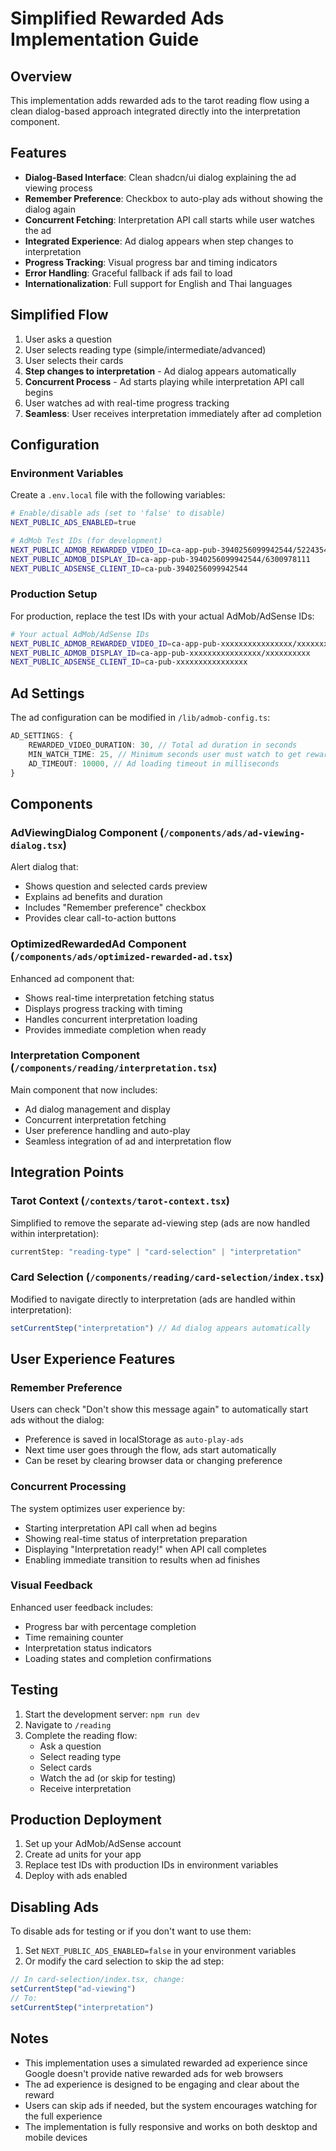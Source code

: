 # Simplified Rewarded Ads Implementation Guide

## Overview

This implementation adds rewarded ads to the tarot reading flow using a clean dialog-based approach integrated directly into the interpretation component.

## Features

- **Dialog-Based Interface**: Clean shadcn/ui dialog explaining the ad viewing process
- **Remember Preference**: Checkbox to auto-play ads without showing the dialog again
- **Concurrent Fetching**: Interpretation API call starts while user watches the ad
- **Integrated Experience**: Ad dialog appears when step changes to interpretation
- **Progress Tracking**: Visual progress bar and timing indicators
- **Error Handling**: Graceful fallback if ads fail to load
- **Internationalization**: Full support for English and Thai languages

## Simplified Flow

1. User asks a question
2. User selects reading type (simple/intermediate/advanced)
3. User selects their cards
4. **Step changes to interpretation** - Ad dialog appears automatically
5. **Concurrent Process** - Ad starts playing while interpretation API call begins
6. User watches ad with real-time progress tracking
7. **Seamless**: User receives interpretation immediately after ad completion

## Configuration

### Environment Variables

Create a `.env.local` file with the following variables:

```bash
# Enable/disable ads (set to 'false' to disable)
NEXT_PUBLIC_ADS_ENABLED=true

# AdMob Test IDs (for development)
NEXT_PUBLIC_ADMOB_REWARDED_VIDEO_ID=ca-app-pub-3940256099942544/5224354917
NEXT_PUBLIC_ADMOB_DISPLAY_ID=ca-app-pub-3940256099942544/6300978111
NEXT_PUBLIC_ADSENSE_CLIENT_ID=ca-pub-3940256099942544
```

### Production Setup

For production, replace the test IDs with your actual AdMob/AdSense IDs:

```bash
# Your actual AdMob/AdSense IDs
NEXT_PUBLIC_ADMOB_REWARDED_VIDEO_ID=ca-app-pub-xxxxxxxxxxxxxxxx/xxxxxxxxxx
NEXT_PUBLIC_ADMOB_DISPLAY_ID=ca-app-pub-xxxxxxxxxxxxxxxx/xxxxxxxxxx
NEXT_PUBLIC_ADSENSE_CLIENT_ID=ca-pub-xxxxxxxxxxxxxxxx
```

## Ad Settings

The ad configuration can be modified in `/lib/admob-config.ts`:

```typescript
AD_SETTINGS: {
    REWARDED_VIDEO_DURATION: 30, // Total ad duration in seconds
    MIN_WATCH_TIME: 25, // Minimum seconds user must watch to get reward
    AD_TIMEOUT: 10000, // Ad loading timeout in milliseconds
}
```

## Components

### AdViewingDialog Component (`/components/ads/ad-viewing-dialog.tsx`)

Alert dialog that:
- Shows question and selected cards preview
- Explains ad benefits and duration
- Includes "Remember preference" checkbox
- Provides clear call-to-action buttons

### OptimizedRewardedAd Component (`/components/ads/optimized-rewarded-ad.tsx`)

Enhanced ad component that:
- Shows real-time interpretation fetching status
- Displays progress tracking with timing
- Handles concurrent interpretation loading
- Provides immediate completion when ready

### Interpretation Component (`/components/reading/interpretation.tsx`)

Main component that now includes:
- Ad dialog management and display
- Concurrent interpretation fetching
- User preference handling and auto-play
- Seamless integration of ad and interpretation flow

## Integration Points

### Tarot Context (`/contexts/tarot-context.tsx`)

Simplified to remove the separate ad-viewing step (ads are now handled within interpretation):
```typescript
currentStep: "reading-type" | "card-selection" | "interpretation"
```

### Card Selection (`/components/reading/card-selection/index.tsx`)

Modified to navigate directly to interpretation (ads are handled within interpretation):
```typescript
setCurrentStep("interpretation") // Ad dialog appears automatically
```

## User Experience Features

### Remember Preference

Users can check "Don't show this message again" to automatically start ads without the dialog:
- Preference is saved in localStorage as `auto-play-ads`
- Next time user goes through the flow, ads start automatically
- Can be reset by clearing browser data or changing preference

### Concurrent Processing

The system optimizes user experience by:
- Starting interpretation API call when ad begins
- Showing real-time status of interpretation preparation
- Displaying "Interpretation ready!" when API call completes
- Enabling immediate transition to results when ad finishes

### Visual Feedback

Enhanced user feedback includes:
- Progress bar with percentage completion
- Time remaining counter
- Interpretation status indicators
- Loading states and completion confirmations

## Testing

1. Start the development server: `npm run dev`
2. Navigate to `/reading`
3. Complete the reading flow:
   - Ask a question
   - Select reading type
   - Select cards
   - Watch the ad (or skip for testing)
   - Receive interpretation

## Production Deployment

1. Set up your AdMob/AdSense account
2. Create ad units for your app
3. Replace test IDs with production IDs in environment variables
4. Deploy with ads enabled

## Disabling Ads

To disable ads for testing or if you don't want to use them:

1. Set `NEXT_PUBLIC_ADS_ENABLED=false` in your environment variables
2. Or modify the card selection to skip the ad step:

```typescript
// In card-selection/index.tsx, change:
setCurrentStep("ad-viewing")
// To:
setCurrentStep("interpretation")
```

## Notes

- This implementation uses a simulated rewarded ad experience since Google doesn't provide native rewarded ads for web browsers
- The ad experience is designed to be engaging and clear about the reward
- Users can skip ads if needed, but the system encourages watching for the full experience
- The implementation is fully responsive and works on both desktop and mobile devices
